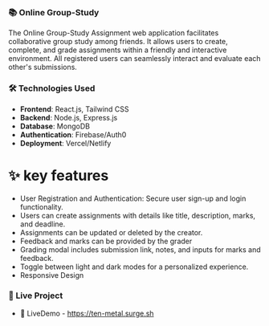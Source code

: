 ### 📚 Online Group-Study
The Online Group-Study Assignment web application facilitates collaborative group study among friends. It allows users to create, complete, and grade assignments within a friendly and interactive environment. All registered users can seamlessly interact and evaluate each other's submissions.

### 🛠️ Technologies Used
- **Frontend**: React.js, Tailwind CSS
- **Backend**: Node.js, Express.js
- **Database**: MongoDB
- **Authentication**: Firebase/Auth0
- **Deployment**: Vercel/Netlify

# ✨ key features
- User Registration and Authentication: Secure user sign-up and login functionality.
- Users can create assignments with details like title, description, marks, and deadline.
- Assignments can be updated or deleted by the creator.
- Feedback and marks can be provided by the grader
- Grading modal includes submission link, notes, and inputs for marks and feedback.
- Toggle between light and dark modes for a personalized experience.
- Responsive Design

### 🚀 Live Project
- 🔗 LiveDemo - https://ten-metal.surge.sh

